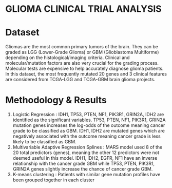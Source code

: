 # GLIOMA CLINICAL TRIAL ANALYSIS

# Dataset
Gliomas are the most common primary tumors of the brain. They can be graded as LGG (Lower-Grade Glioma) or GBM (Glioblastoma Multiforme) depending on the histological/imaging criteria. Clinical and molecular/mutation factors are also very crucial for the grading process. Molecular tests are expensive to help accurately diagnose glioma patients. In this dataset, the most frequently mutated 20 genes and 3 clinical features are considered from TCGA-LGG and TCGA-GBM brain glioma projects.

# Methodology & Results
1) Logistic Regression : IDH1, TP53, PTEN, NF1, PIK3R1, GRIN2A, IDH2 are identified as the significant variables. TP53, PTEN, NF1, PIK3R1, GRIN2A mutation genes increases the log-odds of the outcome meaning cancer grade to be classified as GBM. IDH1, IDH2 are mutated genes which are negatively associated with the outcome meaning cancer grade is less likely to be classified as GBM.
2) Multivariable Adaptive Regression Splines : MARS model used 8 of the 20 total predictors (genes), meaning the other 12 predictors were not deemed useful in this model. IDH1, IDH2, EGFR, NF1 have an inverse relationship with the cancer grade GBM while TP53, PTEN, PIK3R1, GRIN2A genes slightly increase the chance of cancer grade GBM.
3) K-means clustering : Patients with similar gene mutation profiles have been grouped together in each cluster




